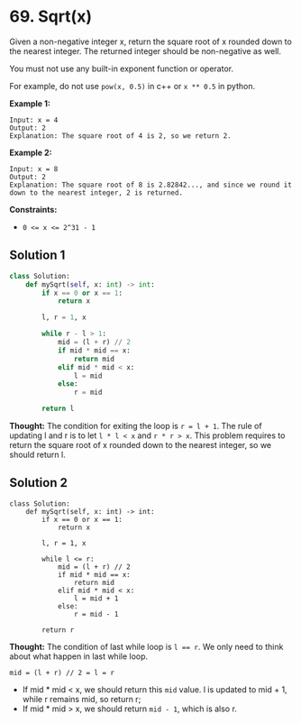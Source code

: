# 69. Sqrt(x)

Given a non-negative integer x, return the square root of x rounded down to the nearest integer. The returned integer should be non-negative as well.

You must not use any built-in exponent function or operator.

For example, do not use `pow(x, 0.5)` in c++ or `x ** 0.5` in python.

**Example 1:**

```
Input: x = 4
Output: 2
Explanation: The square root of 4 is 2, so we return 2.
```

**Example 2:**

```
Input: x = 8
Output: 2
Explanation: The square root of 8 is 2.82842..., and since we round it down to the nearest integer, 2 is returned.
```

**Constraints:**

- `0 <= x <= 2^31 - 1`


## Solution 1

```python
class Solution:
    def mySqrt(self, x: int) -> int:
        if x == 0 or x == 1:
            return x

        l, r = 1, x

        while r - l > 1:
            mid = (l + r) // 2
            if mid * mid == x:
                return mid
            elif mid * mid < x:
                l = mid
            else:
                r = mid

        return l
```

**Thought:** The condition for exiting the loop is `r = l + 1`. The rule of updating l and r is to let `l * l < x` and `r * r > x`. This problem requires to return the square root of x rounded down to the nearest integer, so we should return l.

## Solution 2

```python3
class Solution:
    def mySqrt(self, x: int) -> int:
        if x == 0 or x == 1:
            return x

        l, r = 1, x

        while l <= r:
            mid = (l + r) // 2
            if mid * mid == x:
                return mid
            elif mid * mid < x:
                l = mid + 1
            else:
                r = mid - 1

        return r
```

**Thought:** The condition of last while loop is `l == r`. We only need to think about what happen in last while loop. 

`mid = (l + r) // 2 = l = r`

- If mid * mid < x, we should return this `mid` value. l is updated to mid + 1, while r remains mid, so return r;
- If mid * mid > x, we should return `mid - 1`, which is also r.
